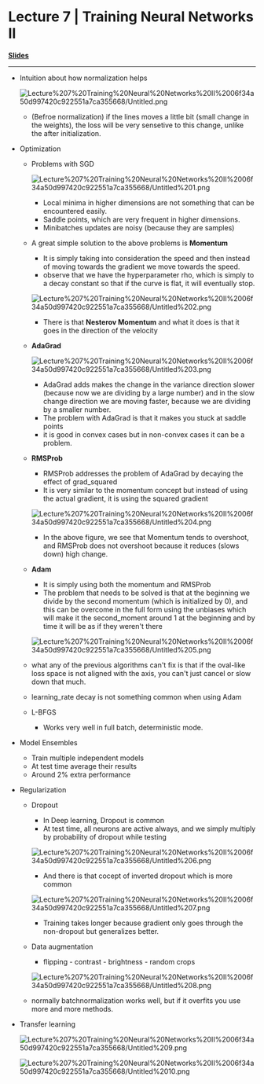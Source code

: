 # Lecture 7 | Training Neural Networks II

**[Slides](http://cs231n.stanford.edu/slides/2017/cs231n_2017_lecture7.pdf)**

---

- Intuition about how normalization helps

    ![Lecture%207%20Training%20Neural%20Networks%20II%2006f34a50d997420c922551a7ca355668/Untitled.png](Lecture%207%20Training%20Neural%20Networks%20II%2006f34a50d997420c922551a7ca355668/Untitled.png)

    - (Befroe normalization) if the lines moves a little bit (small change in the weights), the loss will be very sensetive to this change, unlike the after initialization.

- Optimization
    - Problems with SGD

        ![Lecture%207%20Training%20Neural%20Networks%20II%2006f34a50d997420c922551a7ca355668/Untitled%201.png](Lecture%207%20Training%20Neural%20Networks%20II%2006f34a50d997420c922551a7ca355668/Untitled%201.png)

        - Local minima in higher dimensions are not something that can be encountered easily.
        - Saddle points, which are very frequent in higher dimensions.
        - Minibatches updates are noisy (because they are samples)
    - A great simple solution to the above problems is **Momentum**
        - It is simply taking into consideration the speed and then instead of moving towards the gradient we move towards the speed.
        - observe that we have the hyperparameter rho, which is simply to a decay constant so that if the curve is flat, it will eventually stop.

        ![Lecture%207%20Training%20Neural%20Networks%20II%2006f34a50d997420c922551a7ca355668/Untitled%202.png](Lecture%207%20Training%20Neural%20Networks%20II%2006f34a50d997420c922551a7ca355668/Untitled%202.png)

        - There is that **Nesterov Momentum** and what it does is that it goes in the direction of the velocity
    - **AdaGrad**

        ![Lecture%207%20Training%20Neural%20Networks%20II%2006f34a50d997420c922551a7ca355668/Untitled%203.png](Lecture%207%20Training%20Neural%20Networks%20II%2006f34a50d997420c922551a7ca355668/Untitled%203.png)

        - AdaGrad adds makes the change in the variance direction slower (because now we are dividing by a large number) and in the slow change direction we are moving faster, because we are dividing by a smaller number.
        - The problem with AdaGrad is that it makes you stuck at saddle points
        - it is good in convex cases but in non-convex cases it can be a problem.
    - **RMSProb**
        - RMSProb addresses the problem of AdaGrad by decaying the effect of grad_squared
        - It is very similar to the momentum concept but instead of using the actual gradient, it is using the squared gradient

        ![Lecture%207%20Training%20Neural%20Networks%20II%2006f34a50d997420c922551a7ca355668/Untitled%204.png](Lecture%207%20Training%20Neural%20Networks%20II%2006f34a50d997420c922551a7ca355668/Untitled%204.png)

        - In the above figure, we see that Momentum tends to overshoot, and RMSProb does not overshoot because it reduces (slows down) high change.
    - **Adam**
        - It is simply using both the momentum and RMSProb
        - The problem that needs to be solved is that at the beginning we divide by the second momentum (which is initialized by 0), and this can be overcome in the full form using the unbiases which will make it the second_moment around 1 at the beginning and by time it will be as if they weren't there

        ![Lecture%207%20Training%20Neural%20Networks%20II%2006f34a50d997420c922551a7ca355668/Untitled%205.png](Lecture%207%20Training%20Neural%20Networks%20II%2006f34a50d997420c922551a7ca355668/Untitled%205.png)

    - what any of the previous algorithms can't fix is that if the oval-like loss space is not aligned with the axis, you can't just cancel or slow down that much.
    - learning_rate decay is not something common when using Adam
    - L-BFGS
        - Works very well in full batch, deterministic mode.

- Model Ensembles
    - Train multiple independent models
    - At test time average their results
    - Around 2% extra performance
- Regularization
    - Dropout
        - In Deep learning, Dropout is common
        - At test time, all neurons are active always, and we simply multiply by probability of dropout while testing

        ![Lecture%207%20Training%20Neural%20Networks%20II%2006f34a50d997420c922551a7ca355668/Untitled%206.png](Lecture%207%20Training%20Neural%20Networks%20II%2006f34a50d997420c922551a7ca355668/Untitled%206.png)

        - And there is that cocept of inverted dropout which is more common

        ![Lecture%207%20Training%20Neural%20Networks%20II%2006f34a50d997420c922551a7ca355668/Untitled%207.png](Lecture%207%20Training%20Neural%20Networks%20II%2006f34a50d997420c922551a7ca355668/Untitled%207.png)

        - Training takes longer because gradient only goes through the non-dropout but generalizes better.
    - Data augmentation
        - flipping - contrast - brightness - random crops

        ![Lecture%207%20Training%20Neural%20Networks%20II%2006f34a50d997420c922551a7ca355668/Untitled%208.png](Lecture%207%20Training%20Neural%20Networks%20II%2006f34a50d997420c922551a7ca355668/Untitled%208.png)

    - normally batchnormalization works well, but if it overfits you use more and more methods.
- Transfer learning

    ![Lecture%207%20Training%20Neural%20Networks%20II%2006f34a50d997420c922551a7ca355668/Untitled%209.png](Lecture%207%20Training%20Neural%20Networks%20II%2006f34a50d997420c922551a7ca355668/Untitled%209.png)

    ![Lecture%207%20Training%20Neural%20Networks%20II%2006f34a50d997420c922551a7ca355668/Untitled%2010.png](Lecture%207%20Training%20Neural%20Networks%20II%2006f34a50d997420c922551a7ca355668/Untitled%2010.png)